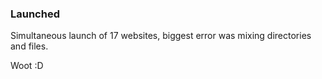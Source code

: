 ### Launched

Simultaneous launch of 17 websites, biggest error was mixing directories and files.

Woot :D
